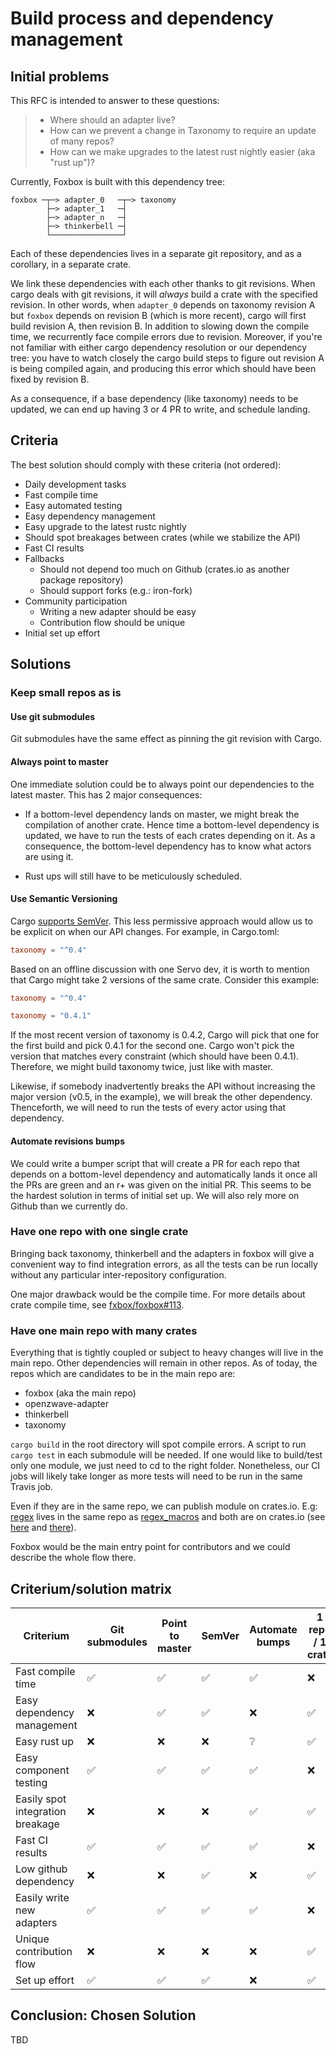 # Build process and dependency management

## Initial problems

This RFC is intended to answer to these questions:
> * Where should an adapter live?
> * How can we prevent a change in Taxonomy to require an update of many repos?
> * How can we make upgrades to the latest rust nightly easier (aka "rust up")?


Currently, Foxbox is built with this dependency tree:
```
foxbox ─┬─> adapter_0   ─┬─> taxonomy
        ├─> adapter_1   ─┤
        ├─> adapter_n   ─┤
        ├─> thinkerbell ─┤
        └────────────────┘
```
Each of these dependencies lives in a separate git repository, and as a corollary, in a separate crate.

We link these dependencies with each other thanks to git revisions. When cargo deals with git revisions, it will *always* build a crate with the specified revision. In other words, when `adapter_0` depends on taxonomy revision A but `foxbox` depends on revision B (which is more recent), cargo will first build revision A, then revision B. In addition to slowing down the compile time, we recurrently face compile errors due to revision. Moreover, if you're not familiar with either cargo dependency resolution or our dependency tree: you have to watch closely the cargo build steps to figure out revision A is being compiled again, and producing this error which should have been fixed by revision B.

As a consequence, if a base dependency (like taxonomy) needs to be updated, we can end up having 3 or 4 PR to write, and schedule landing.


## Criteria

The best solution should comply with these criteria (not ordered):

* Daily development tasks
 * Fast compile time
 * Easy automated testing
 * Easy dependency management
 * Easy upgrade to the latest rustc nightly
 * Should spot breakages between crates (while we stabilize the API)
 * Fast CI results
* Fallbacks
  * Should not depend too much on Github (crates.io as another package repository)
  * Should support forks (e.g.: iron-fork)
* Community participation
  * Writing a new adapter should be easy
  * Contribution flow should be unique
* Initial set up effort

## Solutions

### Keep small repos as is

#### Use git submodules

Git submodules have the same effect as pinning the git revision with Cargo.

#### Always point to master

One immediate solution could be to always point our dependencies to the latest master. This has 2 major consequences:

* If a bottom-level dependency lands on master, we might break the compilation of another crate. Hence time a bottom-level dependency is updated, we have to run the tests of each crates depending on it. As a consequence, the bottom-level dependency has to know what actors are using it.

* Rust ups will still have to be meticulously scheduled.

#### Use Semantic Versioning

Cargo [supports SemVer](http://doc.crates.io/crates-io.html#using-cratesio-based-crates). This less permissive approach would allow us to be explicit on when our API changes. For example, in Cargo.toml:
``` toml
taxonomy = "^0.4"
```

Based on an offline discussion with one Servo dev, it is worth to mention that Cargo might take 2 versions of the same crate. Consider this example:
```toml
taxonomy = "^0.4"
```
```toml
taxonomy = "0.4.1"
```
If the most recent version of taxonomy is 0.4.2, Cargo will pick that one for the first build and pick 0.4.1 for the second one. Cargo won't pick the version that matches every constraint (which should have been 0.4.1). Therefore, we might build taxonomy twice, just like with master.

Likewise, if somebody inadvertently breaks the API without increasing the major version (v0.5, in the example), we will break the other dependency. Thenceforth, we will need to run the tests of every actor using that dependency.

#### Automate revisions bumps

We could write a bumper script that will create a PR for each repo that depends on a bottom-level dependency and automatically lands it once all the PRs are green and an r+ was given on the initial PR. This seems to be the hardest solution in terms of initial set up. We will also rely more on Github than we currently do.

### Have one repo with one single crate

Bringing back taxonomy, thinkerbell and the adapters in foxbox will give a convenient way to find integration errors, as all the tests can be run locally without any particular inter-repository configuration.

One major drawback would be the compile time. For more details about crate compile time, see [fxbox/foxbox#113](https://github.com/fxbox/foxbox/issues/113).

### Have one main repo with many crates

Everything that is tightly coupled or subject to heavy changes will live in the main repo. Other dependencies will remain in other repos. As of today, the repos which are candidates to be in the main repo are:
* foxbox (aka the main repo)
* openzwave-adapter
* thinkerbell
* taxonomy

`cargo build` in the root directory will spot compile errors. A script to run `cargo test` in each submodule will be needed. If one would like to build/test only one module, we just need to cd to the right folder. Nonetheless, our CI jobs will likely take longer as more tests will need to be run in the same Travis job.

Even if they are in the same repo, we can publish module on crates.io. E.g: [regex](https://github.com/rust-lang-nursery/regex) lives in the same repo as [regex_macros](https://github.com/rust-lang-nursery/regex/tree/master/regex_macros) and both are on crates.io (see [here](https://crates.io/crates/regex) and [there](https://crates.io/crates/regex_macros)).

Foxbox would be the main entry point for contributors and we could describe the whole flow there.



## Criterium/solution matrix

| Criterium                  | Git submodules     | Point to master    | SemVer             | Automate bumps     | 1 repo / 1 crate   | 1 repo / many crates |
| -------------------------- | ------------------ | ------------------ | ------------------ | ------------------ | ------------------ | -------------------- |
| Fast compile time          | :white_check_mark: | :white_check_mark: | :white_check_mark: | :white_check_mark: | :x:                | :white_check_mark:   |
| Easy dependency management | :x:                | :white_check_mark: | :white_check_mark: | :x:                | :white_check_mark: | :white_check_mark:   |
| Easy rust up               | :x:                | :x:                | :x:                | :grey_question:    | :white_check_mark: | :white_check_mark:   |
| Easy component testing     | :white_check_mark: | :white_check_mark: | :white_check_mark: | :white_check_mark: | :x:                | :white_check_mark:   |
| Easily spot integration breakage   | :x:        | :x:                | :x:                | :white_check_mark: | :white_check_mark: | :white_check_mark:   |
| Fast CI results            | :white_check_mark: | :white_check_mark: | :white_check_mark: | :white_check_mark: | :x:                | :x:   |
| Low github dependency      | :x:                | :x:                | :white_check_mark: | :x:                | :white_check_mark: | :white_check_mark:   |
| Easily write new adapters  | :white_check_mark: | :white_check_mark: | :white_check_mark: | :white_check_mark: | :x:                | :grey_question:      |
| Unique contribution flow   | :x:                | :x:                | :x:                | :x:                | :white_check_mark: | :white_check_mark:   |
| Set up effort              | :white_check_mark: | :white_check_mark: | :white_check_mark: | :x:                | :white_check_mark: | :white_check_mark:   |

## Conclusion: Chosen Solution

TBD
